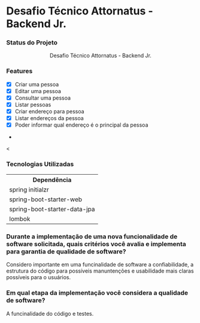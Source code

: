 <h1>Desafio Técnico Attornatus - Backend Jr. </h1>

<h3>Status do Projeto</h3>
<p align="center"> Desafio Técnico Attornatus - Backend Jr. </p>

<h3>Features</h3>

- [x]  Criar uma pessoa  <br>
- [x]  Editar uma pessoa <br>
- [x] Consultar uma pessoa <br>
-  [x] Listar pessoas <br>
-  [x] Criar endereço para pessoa <br>
-  [x] Listar endereços da pessoa <br>
-  [x] Poder informar qual endereço é o principal da pessoa  <br>
- 

<




<h3>Tecnologias Utilizadas</h3>

<table>
<tr>
	<th>Dependência</th>
	
</tr>
<tr>
	<td>spring initialzr</td>
</tr>
<tr>
	<td>spring-boot-starter-web</td>
</tr>
<tr>
	<td>spring-boot-starter-data-jpa</td>
</tr>
<tr>
	<td>lombok</td>
</tr>

<tr>
</tr>
</table>

<h3>Durante a implementação de uma nova funcionalidade de software solicitada, quais critérios você avalia e implementa para garantia de qualidade de software?
</h3>

Considero importante em uma funcinalidade de software a confiabilidade, a estrutura do código para possíveis manuntenções e usabilidade mais claras possíveis para o usuários.

<h3>Em qual etapa da implementação você considera a qualidade de software?
</h3>
A funcinalidade do código e testes.



